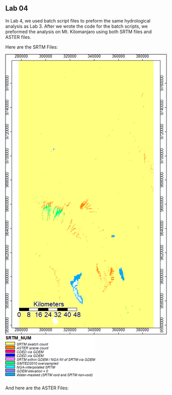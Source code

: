 ## Lab 04


In Lab 4, we used batch script files to preform the same hydrological analysis as Lab 3. After we wrote the code for the batch scripts, we preformed the analysis on Mt. Kilomanjaro using both SRTM files and ASTER files. 

Here are the SRTM Files:


![SRTM NUM Visualization](SRTM_NUM.png) ![SRTM NUM Legend](SRTM_NUM_legend.png)


And here are the ASTER Files:
